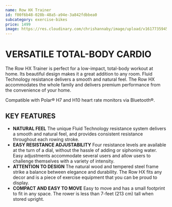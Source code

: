 ```yaml
---
name: Row HX Trainer
id: f00f6b48-028b-48a5-a94e-3a842fdbbea0
subcategory: exercise-bikes
price: 1499
image: https://res.cloudinary.com/chrishannaby/image/upload/v1617735945/lifefitness/Row-HX-Trainer-Standard-Angled-l_oflh13.jpg
---
```

# VERSATILE TOTAL-BODY CARDIO
The Row HX Trainer is perfect for a low-impact, total-body workout at home. Its beautiful design makes it a great addition to any room. Fluid Technology resistance delivers a smooth and natural feel. The Row HX accommodates the whole family and delivers premium performance from the convenience of your home.



Compatible with Polar® H7 and H10 heart rate monitors via Bluetooth®.




## KEY FEATURES
 

- **NATURAL FEEL**
  The unique Fluid Technology resistance system delivers a smooth and natural feel, and provides consistent resistance throughout each rowing stroke.
- **EASY RESISTANCE ADJUSTABILITY**
  Four resistance levels are available at the turn of a dial, without the hassle of adding or siphoning water. Easy adjustments accommodate several users and allow users to challenge themselves with a variety of intensity.
- **ATTENTION TO DESIGN**
  The natural wood and tempered steel frame strike a balance between elegance and durability. The Row HX fits any decor and is a piece of exercise equipment that you can be proud to display.
- **COMPACT AND EASY TO MOVE**
  Easy to move and has a small footprint to fit in any space. The rower is less than 7-feet (213 cm) tall when stored upright.